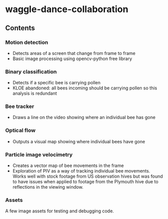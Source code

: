 # waggle-dance-collaboration

## Contents

### Motion detection

* Detects areas of a screen that change from frame to frame
* Basic image processing using opencv-python free library

### Binary classification

* Detects if a specific bee is carrying pollen
* KLOE abandoned: all bees incoming should be carrying pollen so this analysis is redundant

### Bee tracker

* Draws a line on the video showing where an individual bee has gone

### Optical flow

* Outputs a visual map showing where individual bees have gone

### Particle image velocimetry 

* Creates a vector map of bee movements in the frame
* Exploration of PIV as a way of tracking individual bee movements.
Works well with stock footage from US observation hives but was found to have 
issues when applied to footage from the Plymouth hive due to reflections in the viewing window.

### Assets

A few image assets for testing and debugging code.
